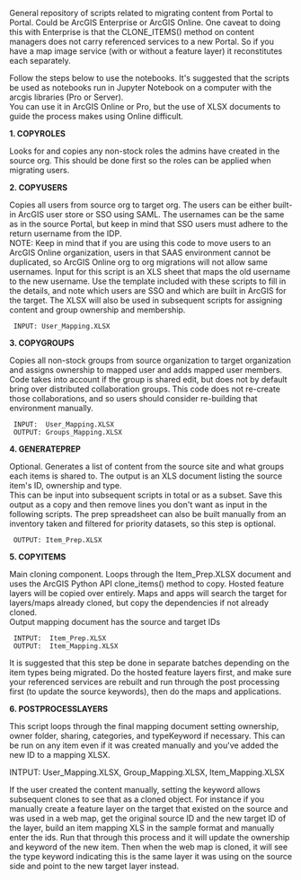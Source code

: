 General repository of scripts related to migrating content from Portal to Portal.  Could be ArcGIS Enterprise or ArcGIS Online.
One caveat to doing this with Enterprise is that the CLONE_ITEMS() method on content managers does not carry referenced services to a new Portal.  So if you have a map image service (with or without a feature layer) it reconstitutes each separately.  

Follow the steps below to use the notebooks.  It's suggested that the scripts be used as notebooks run in Jupyter Notebook on a computer with the arcgis libraries (Pro or Server).   
You can use it in ArcGIS Online or Pro, but the use of XLSX documents to guide the process makes using Online difficult.  

<b>1. COPYROLES</b>

Looks for and copies any non-stock roles the admins have created in the source org.  This should be done first so the roles can be applied when migrating users. 

<b>2. COPYUSERS</b>

Copies all users from source org to target org.  The users can be either built-in ArcGIS user store or SSO using SAML.   The usernames can be the same as in the source Portal, but keep in mind that SSO users must adhere to the return username from the IDP.  
NOTE:   Keep in mind that if you are using this code to move users to an ArcGIS Online organization, users in that SAAS environment cannot be duplicated, so ArcGIS Online org to org migrations will not allow same usernames.
Input for this script is an XLS sheet that maps the old username to the new username.  Use the template included with these scripts to fill in the details, and note which users are SSO and which are built in ArcGIS for the target.
The XLSX will also be used in subsequent scripts for assigning content and group ownership and membership. 

     INPUT: User_Mapping.XLSX

<b>3. COPYGROUPS</b>

Copies all non-stock groups from source organization to target organization and assigns ownership to mapped user and adds mapped user members.  Code takes into account if the group is shared edit, but does not by default bring over distributed collaboration groups.  This code does not re-create those collaborations, and so users should consider re-building that environment manually. 
     
     INPUT:  User_Mapping.XLSX
     OUTPUT: Groups_Mapping.XLSX

<b>4. GENERATEPREP</b>

Optional.  Generates a list of content from the source site and what groups each items is shared to.  The output is an XLS document listing the source item's ID, ownership and type.  
This can be input into subsequent scripts in total or as a subset.  Save this output as a copy and then remove lines you don't want as input in the following scripts. 
The prep spreadsheet can also be built manually from an inventory taken and filtered for priority datasets, so this step is optional.
     
     OUTPUT: Item_Prep.XLSX

<b>5. COPYITEMS</b>

Main cloning component.  Loops through the Item_Prep.XLSX document and uses the ArcGIS Python API clone_items() method to copy.  Hosted feature layers will be copied over entirely.  Maps and apps will search the target for layers/maps already cloned, but copy the dependencies if not already cloned.  
Output mapping document has the source and target IDs
     
     INTPUT:  Item_Prep.XLSX
     OUTPUT:  Item_Mapping.XLSX

It is suggested that this step be done in separate batches depending on the item types being migrated.  Do the hosted feature layers first, and make sure your referenced services are rebuilt and run through the post processing first (to update the source keywords), then do the maps and applications.

<b>6. POSTPROCESSLAYERS</b>

This script loops through the final mapping document setting ownership, owner folder, sharing, categories, and typeKeyword if necessary.   This can be run on any item even if it was created manually and you've added the new ID to a mapping XLSX.  

INTPUT:  User_Mapping.XLSX, Group_Mapping.XLSX, Item_Mapping.XLSX

If the user created the content manually, setting the keyword allows subsequent clones to see that as a cloned object.  For instance if you manually create a feature layer on the target that existed on the source and was used in a web map, get the original source ID and the new target ID of the layer, build an item mapping XLS in the sample format and manually enter the ids.  Run that through this process and it will update the ownership and keyword of the new item.  Then when the web map is cloned, it will see the type keyword indicating this is the same layer it was using on the source side and point to the new target layer instead. 
